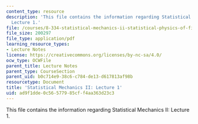 ```yaml
---
content_type: resource
description: 'This file contains the information regarding Statistical Mechanics II:
  Lecture 1.'
file: /courses/8-334-statistical-mechanics-ii-statistical-physics-of-fields-spring-2014/ad9f1dde0c56577985cff4aa363d23c3_MIT8_334S14_Lec1.pdf
file_size: 200297
file_type: application/pdf
learning_resource_types:
- Lecture Notes
license: https://creativecommons.org/licenses/by-nc-sa/4.0/
ocw_type: OCWFile
parent_title: Lecture Notes
parent_type: CourseSection
parent_uid: b0c714e9-38c6-c784-de13-d617813af98b
resourcetype: Document
title: 'Statistical Mechanics II: Lecture 1'
uid: ad9f1dde-0c56-5779-85cf-f4aa363d23c3
---
```

This file contains the information regarding Statistical Mechanics II: Lecture 1.